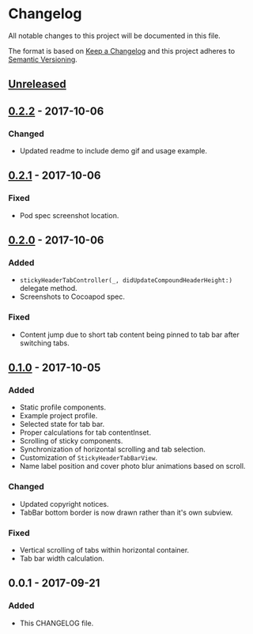 # Changelog
All notable changes to this project will be documented in this file.

The format is based on [Keep a Changelog](http://keepachangelog.com/en/1.0.0/)
and this project adheres to [Semantic Versioning](http://semver.org/spec/v2.0.0.html).

## [Unreleased]

## [0.2.2] - 2017-10-06
### Changed
- Updated readme to include demo gif and usage example.

## [0.2.1] - 2017-10-06
### Fixed
- Pod spec screenshot location.

## [0.2.0] - 2017-10-06
### Added
- `stickyHeaderTabController(_, didUpdateCompoundHeaderHeight:)` delegate method.
- Screenshots to Cocoapod spec.

### Fixed
- Content jump due to short tab content being pinned to tab bar after switching tabs.

## [0.1.0] - 2017-10-05
### Added
- Static profile components.
- Example project profile.
- Selected state for tab bar.
- Proper calculations for tab contentInset.
- Scrolling of sticky components.
- Synchronization of horizontal scrolling and tab selection.
- Customization of `StickyHeaderTabBarView`.
- Name label position and cover photo blur animations based on scroll.

### Changed
- Updated copyright notices.
- TabBar bottom border is now drawn rather than it's own subview.

### Fixed
- Vertical scrolling of tabs within horizontal container.
- Tab bar width calculation.

## 0.0.1 - 2017-09-21
### Added
- This CHANGELOG file.

[Unreleased]: https://github.com/bchrobot/StickyHeaderTabController/compare/0.2.2...HEAD
[0.2.2]: https://github.com/bchrobot/StickyHeaderTabController/compare/0.2.1...0.2.2
[0.2.1]: https://github.com/bchrobot/StickyHeaderTabController/compare/0.2.0...0.2.1
[0.2.0]: https://github.com/bchrobot/StickyHeaderTabController/compare/0.1.0...0.2.0
[0.1.0]: https://github.com/bchrobot/StickyHeaderTabController/compare/0.0.1...0.1.0
